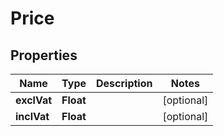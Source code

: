 # Price

## Properties
Name | Type | Description | Notes
------------ | ------------- | ------------- | -------------
**exclVat** | **Float** |  |  [optional]
**inclVat** | **Float** |  |  [optional]
